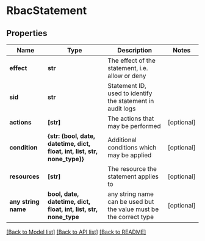 # RbacStatement


## Properties
Name | Type | Description | Notes
------------ | ------------- | ------------- | -------------
**effect** | **str** | The effect of the statement, i.e. allow or deny | 
**sid** | **str** | Statement ID, used to identify the statement in audit logs | 
**actions** | **[str]** | The actions that may be performed | [optional] 
**condition** | **{str: (bool, date, datetime, dict, float, int, list, str, none_type)}** | Additional conditions which may be applied | [optional] 
**resources** | **[str]** | The resource the statement applies to | [optional] 
**any string name** | **bool, date, datetime, dict, float, int, list, str, none_type** | any string name can be used but the value must be the correct type | [optional]

[[Back to Model list]](../README.md#documentation-for-models) [[Back to API list]](../README.md#documentation-for-api-endpoints) [[Back to README]](../README.md)


